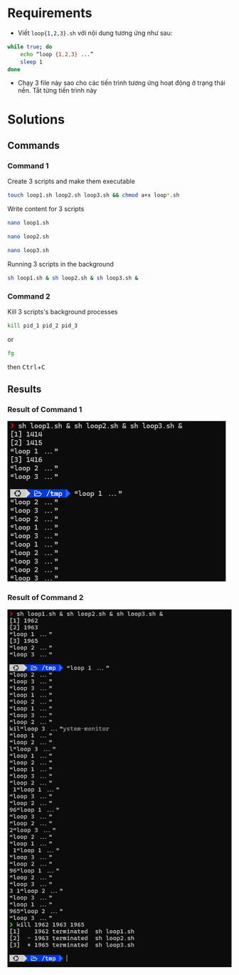 
# Requirements

- Viết `loop{1,2,3}.sh` với nội dung tương ứng như sau:

```sh
while true; do
	echo “loop {1,2,3} ...”
	sleep 1
done
```

- Chạy 3 file này sao cho các tiến trình tương ứng hoạt động ở trạng
thái nền. Tắt từng tiến trình này


# Solutions 


## Commands


### Command 1 
Create 3 scripts and make them executable
```sh
touch loop1.sh loop2.sh loop3.sh && chmod a+x loop*.sh
```

Write content for 3 scripts

```sh
nano loop1.sh
```

```sh
nano loop2.sh
```

```sh
nano loop3.sh
```

Running 3 scripts in the background

```sh
sh loop1.sh & sh loop2.sh & sh loop3.sh &
```


### Command 2

Kill 3 scripts's background processes 

```sh
kill pid_1 pid_2 pid_3
```

or
```sh
fg
```

then <kbd>Ctrl</kbd>+<kbd>C</kbd>


## Results


### Result of Command 1 

![alt text](assets/image-7.png)


### Result of Command 2 

![alt text](assets/image-8.png)